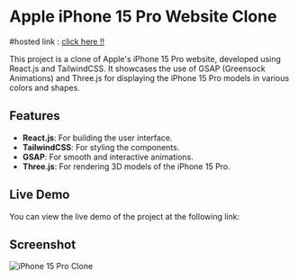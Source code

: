 
# Apple iPhone 15 Pro Website Clone
#hosted link : <a href="https://apple-clone-vaithiyanathan.vercel.app">click  here !! </a>

This project is a clone of Apple's iPhone 15 Pro website, developed using React.js and TailwindCSS. It showcases the use of GSAP (Greensock Animations) and Three.js for displaying the iPhone 15 Pro models in various colors and shapes.

## Features

- **React.js**: For building the user interface.
- **TailwindCSS**: For styling the components.
- **GSAP**: For smooth and interactive animations.
- **Three.js**: For rendering 3D models of the iPhone 15 Pro.

## Live Demo

You can view the live demo of the project at the following link:


## Screenshot

![iPhone 15 Pro Clone](https://drive.google.com/uc?export=view&id=1e_yNgh88d8mpV3n1IdJFmHd2V74WqEJW)

